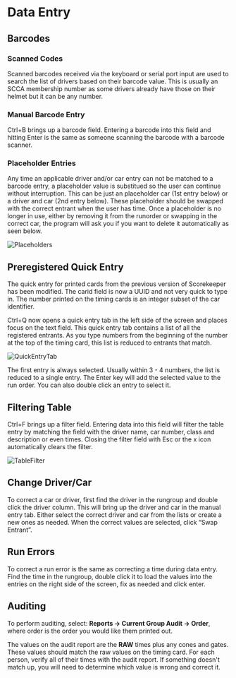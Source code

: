 # Data Entry

## Barcodes

### Scanned Codes
Scanned barcodes received via the keyboard or serial port input are used to search the list of drivers based on their barcode value.
This is usually an SCCA membership number as some drivers already have those on their helmet but it can be any number.

### Manual Barcode Entry
Ctrl+B brings up a barcode field.  Entering a barcode into this field and hitting Enter is the same as someone scanning the
barcode with a barcode scanner.

### Placeholder Entries
Any time an applicable driver and/or car entry can not be matched to a barcode entry, a placeholder value is substitued so the user can 
continue without interruption.  This can be just an placeholder car (1st entry below) or a driver and car (2nd entry below).  These
placeholder should be swapped with the correct entrant when the user has time.  Once a placeholder is no longer in use, either by
removing it from the runorder or swapping in the correct car, the program will ask you if you want to delete it automatically as seen below.

![Placeholders](images/placeholders.gif)


## Preregistered Quick Entry
The quick entry for printed cards from the previous version of Scorekeeper has been modified.  The carid field is now a UUID
and not very quick to type in.  The number printed on the timing cards is an integer subset of the car identifier.

Ctrl+Q now opens a quick entry tab in the left side of the screen and places focus on the text field.  This quick entry tab
contains a list of all the registered entrants.  As you type numbers from the beginning of the number at the top of the timing
card, this list is reduced to entrants that match. 

![QuickEntryTab](images/quickentryfield.gif)

The first entry is always selected.  Usually within 3 - 4 numbers, the list
is reduced to a single entry.  The Enter key will add the selected value to the run order.  You can also double click an entry
to select it.


## Filtering Table
Ctrl+F brings up a filter field.  Entering data into this field will filter the table entry by matching the field with the
driver name, car number, class and description or even times.  Closing the filter field with Esc or the x icon automatically
clears the filter.

![TableFilter](images/dataentryfilter.gif)

## Change Driver/Car
To correct a car or driver, first find the driver in the rungroup and double click the driver column. This
will bring up the driver and car in the manual entry tab. Either select the correct driver and car from
the lists or create a new ones as needed. When the correct values are selected, click “Swap Entrant”.

## Run Errors
To correct a run error is the same as correcting a time during data entry. Find the time in the rungroup,
double click it to load the values into the entries on the right side of the screen, fix as needed and click
enter.

## Auditing
To perform auditing, select: **Reports -> Current Group Audit -> Order**, where order is the order you would like them printed out.

The values on the audit report are the **RAW** times plus any cones and gates. These values should match the raw values
on the timing card. For each person, verify all of their times with the audit report. If something doesn't match up,
you will need to determine which value is wrong and correct it.

